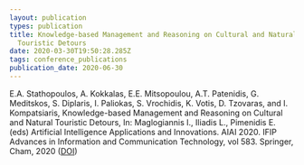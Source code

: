 ```yaml
---
layout: publication
types: publication
title: Knowledge-based Management and Reasoning on Cultural and Natural
  Touristic Detours
date: 2020-03-30T19:50:28.285Z
tags: conference_publications
publication_date: 2020-06-30
---
```

E.A. Stathopoulos, A. Kokkalas, E.E. Mitsopoulou, A.T. Patenidis, G. Meditskos, S. Diplaris, I. Paliokas, S. Vrochidis, K. Votis, D. Tzovaras, and I. Kompatsiaris, Knowledge-based Management and Reasoning on Cultural and Natural Touristic Detours, In: Maglogiannis I., Iliadis L., Pimenidis E. (eds) Artificial Intelligence Applications and Innovations. AIAI 2020. IFIP Advances in Information and Communication Technology, vol 583. Springer, Cham, 2020 ([DOI](https://doi.org/10.1007/978-3-030-49161-1_30))